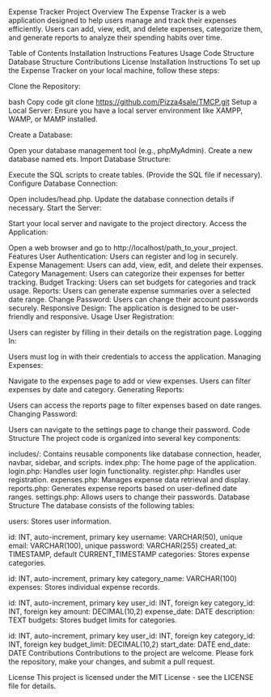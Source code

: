 Expense Tracker
Project Overview
The Expense Tracker is a web application designed to help users manage and track their expenses efficiently. Users can add, view, edit, and delete expenses, categorize them, and generate reports to analyze their spending habits over time.

Table of Contents
Installation Instructions
Features
Usage
Code Structure
Database Structure
Contributions
License
Installation Instructions
To set up the Expense Tracker on your local machine, follow these steps:

Clone the Repository:

bash
Copy code
git clone https://github.com/Pizza4sale/TMCP.git
Setup a Local Server: Ensure you have a local server environment like XAMPP, WAMP, or MAMP installed.

Create a Database:

Open your database management tool (e.g., phpMyAdmin).
Create a new database named ets.
Import Database Structure:

Execute the SQL scripts to create tables. (Provide the SQL file if necessary).
Configure Database Connection:

Open includes/head.php.
Update the database connection details if necessary.
Start the Server:

Start your local server and navigate to the project directory.
Access the Application:

Open a web browser and go to http://localhost/path_to_your_project.
Features
User Authentication: Users can register and log in securely.
Expense Management: Users can add, view, edit, and delete their expenses.
Category Management: Users can categorize their expenses for better tracking.
Budget Tracking: Users can set budgets for categories and track usage.
Reports: Users can generate expense summaries over a selected date range.
Change Password: Users can change their account passwords securely.
Responsive Design: The application is designed to be user-friendly and responsive.
Usage
User Registration:

Users can register by filling in their details on the registration page.
Logging In:

Users must log in with their credentials to access the application.
Managing Expenses:

Navigate to the expenses page to add or view expenses.
Users can filter expenses by date and category.
Generating Reports:

Users can access the reports page to filter expenses based on date ranges.
Changing Password:

Users can navigate to the settings page to change their password.
Code Structure
The project code is organized into several key components:

includes/: Contains reusable components like database connection, header, navbar, sidebar, and scripts.
index.php: The home page of the application.
login.php: Handles user login functionality.
register.php: Handles user registration.
expenses.php: Manages expense data retrieval and display.
reports.php: Generates expense reports based on user-defined date ranges.
settings.php: Allows users to change their passwords.
Database Structure
The database consists of the following tables:

users: Stores user information.

id: INT, auto-increment, primary key
username: VARCHAR(50), unique
email: VARCHAR(100), unique
password: VARCHAR(255)
created_at: TIMESTAMP, default CURRENT_TIMESTAMP
categories: Stores expense categories.

id: INT, auto-increment, primary key
category_name: VARCHAR(100)
expenses: Stores individual expense records.

id: INT, auto-increment, primary key
user_id: INT, foreign key
category_id: INT, foreign key
amount: DECIMAL(10,2)
expense_date: DATE
description: TEXT
budgets: Stores budget limits for categories.

id: INT, auto-increment, primary key
user_id: INT, foreign key
category_id: INT, foreign key
budget_limit: DECIMAL(10,2)
start_date: DATE
end_date: DATE
Contributions
Contributions to the project are welcome. Please fork the repository, make your changes, and submit a pull request.

License
This project is licensed under the MIT License - see the LICENSE file for details.

